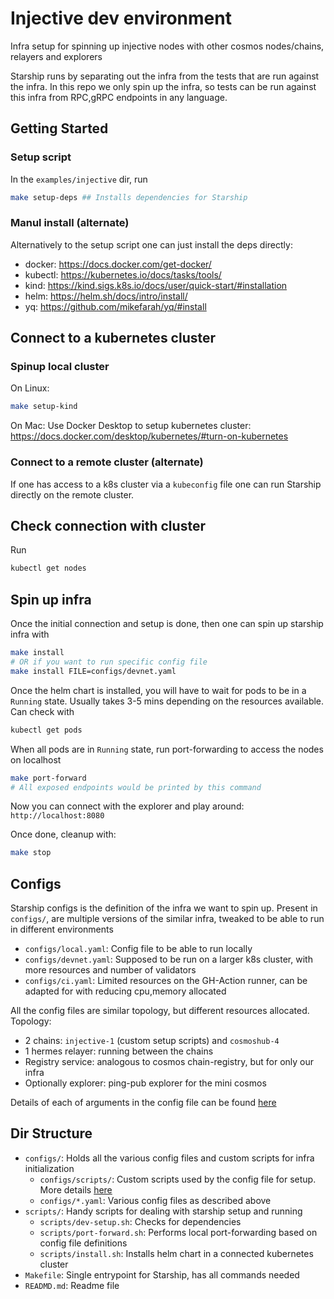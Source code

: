 # Injective dev environment
Infra setup for spinning up injective nodes with other cosmos nodes/chains, relayers and explorers

Starship runs by separating out the infra from the tests that are run against the infra.
In this repo we only spin up the infra, so tests can be run against this infra from RPC,gRPC endpoints in any language.

## Getting Started
### Setup script
In the `examples/injective` dir, run

```bash
make setup-deps ## Installs dependencies for Starship
```

### Manul install (alternate)
Alternatively to the setup script one can just install the deps directly:
* docker: https://docs.docker.com/get-docker/
* kubectl: https://kubernetes.io/docs/tasks/tools/
* kind: https://kind.sigs.k8s.io/docs/user/quick-start/#installation
* helm: https://helm.sh/docs/intro/install/
* yq: https://github.com/mikefarah/yq/#install

## Connect to a kubernetes cluster
### Spinup local cluster
On Linux:
```bash
make setup-kind
```

On Mac:
Use Docker Desktop to setup kubernetes cluster: https://docs.docker.com/desktop/kubernetes/#turn-on-kubernetes

### Connect to a remote cluster (alternate)
If one has access to a k8s cluster via a `kubeconfig` file one can run Starship directly on the remote cluster.

## Check connection with cluster
Run
```bash
kubectl get nodes
```

## Spin up infra
Once the initial connection and setup is done, then one can spin up starship infra with

```bash
make install
# OR if you want to run specific config file
make install FILE=configs/devnet.yaml
```

Once the helm chart is installed, you will have to wait for pods to be in a `Running` state. Usually takes 3-5 mins depending on the resources available.
Can check with
```bash
kubectl get pods
```

When all pods are in `Running` state, run port-forwarding to access the nodes on localhost
```bash
make port-forward
# All exposed endpoints would be printed by this command
```

Now you can connect with the explorer and play around: `http://localhost:8080`

Once done, cleanup with:
```bash
make stop
```

## Configs
Starship configs is the definition of the infra we want to spin up.
Present in `configs/`, are multiple versions of the similar infra, tweaked to be able to run in different environments
* `configs/local.yaml`: Config file to be able to run locally
* `configs/devnet.yaml`: Supposed to be run on a larger k8s cluster, with more resources and number of validators
* `configs/ci.yaml`: Limited resources on the GH-Action runner, can be adapted for with reducing cpu,memory allocated

All the config files are similar topology, but different resources allocated.
Topology:
* 2 chains: `injective-1` (custom setup scripts) and `cosmoshub-4`
* 1 hermes relayer: running between the chains
* Registry service: analogous to cosmos chain-registry, but for only our infra
* Optionally explorer: ping-pub explorer for the mini cosmos

Details of each of arguments in the config file can be found [here](https://docs.cosmology.zone/starship/config/chains)

## Dir Structure
* `configs/`: Holds all the various config files and custom scripts for infra initialization
  * `configs/scripts/`: Custom scripts used by the config file for setup. More details [here](https://docs.cosmology.zone/starship/config/chains#scripts-optional)
  * `configs/*.yaml`: Various config files as described above
* `scripts/`: Handy scripts for dealing with starship setup and running
  * `scripts/dev-setup.sh`: Checks for dependencies
  * `scripts/port-forward.sh`: Performs local port-forwarding based on config file definitions
  * `scripts/install.sh`: Installs helm chart in a connected kubernetes cluster
* `Makefile`: Single entrypoint for Starship, has all commands needed
* `READMD.md`: Readme file
